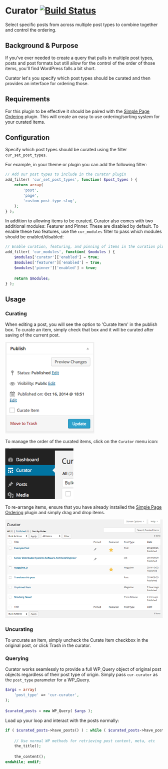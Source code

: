 Curator [![Build Status](https://travis-ci.org/10up/curator.svg?branch=master)](https://travis-ci.org/10up/curator)
=======

Select specific posts from across multiple post types to combine together and control the ordering.

## Background & Purpose

If you've ever needed to create a query that pulls in multiple post types, posts and post formats but still allow for the control of the order of those items, you'll find WordPress falls a bit short.

Curator let's you specify which post types should be curated and then provides an interface for ordering those.

## Requirements

For this plugin to be effective it should be paired with the [Simple Page Ordering](https://wordpress.org/plugins/simple-page-ordering/) plugin. This will create an easy to use ordering/sorting system for your curated items.

## Configuration

Specify which post types should be curated using the filter ```cur_set_post_types```.

For example, in your theme or plugin you can add the following filter:

```php
// Add our post types to include in the curator plugin
add_filter( 'cur_set_post_types', function( $post_types ) {
	return array(
		'post',
		'page',
		'custom-post-type-slug',
	);
} );
```

In addition to allowing items to be curated, Curator also comes with two additional modules: Featurer and Pinner. These are disabled by default. To enable these two features, use the ```cur_modules``` filter to pass which modules should be enabled/disabled:

```php
// Enable curation, featuring, and pinning of items in the curation plugin
add_filter( 'cur_modules', function( $modules ) {
	$modules['curator']['enabled'] = true;
	$modules['featurer']['enabled'] = true;
	$modules['pinner']['enabled'] = true;

	return $modules;
} );
```

## Usage

### Curating

When editing a post, you will see the option to 'Curate Item' in the publish box. To curate an item, simply check that box and it will be curated after saving of the current post.

![The control for curating items lives in the Publish box of posts](/screenshots/publish-box.png?raw=true "The control for curating items lives in the Publish box of posts")

To manage the order of the curated items, click on the ```Curator``` menu icon:

![The Curator menu item lives below the Dashboard menu item](/screenshots/curator-menu-item.png?raw=true "Curator Menu Item sits below the Dashboard")

To re-arrange items, ensure that you have already installed the [Simple Page Ordering](https://wordpress.org/plugins/simple-page-ordering/) plugin and simply drag and drop items.

![Curated items, ready for ordering](/screenshots/curated-item-list.png?raw=true "List of curated items")

### Uncurating

To uncurate an item, simply uncheck the Curate Item checkbox in the original post, or click Trash in the curator.

### Querying

Curator works seamlessly to provide a full WP_Query object of original post objects regardless of their post type of origin. Simply pass ```cur-curator``` as the ```post_type``` parameter for a WP_Query.

```php
$args = array(
	'post_type' => 'cur-curator',
);

$curated_posts = new WP_Query( $args );
```

Load up your loop and interact with the posts normally:  

```php
if ( $curated_posts->have_posts() ) : while ( $curated_posts->have_posts() ) : $curated_posts->the_post();

	// Use normal WP methods for retrieving post content, meta, etc
	the_title();

	the_content();
endwhile; endif;
```